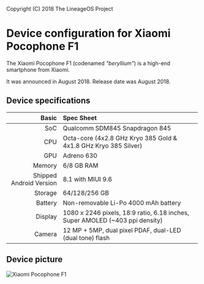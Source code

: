 Copyright (C) 2018 The LineageOS Project

Device configuration for Xiaomi Pocophone F1
=========================================

The Xiaomi Pocophone F1 (codenamed _"beryllium"_) is a high-end smartphone from Xiaomi.

It was announced in August 2018. Release date was August 2018.

## Device specifications

Basic   | Spec Sheet
-------:|:-------------------------
SoC     | Qualcomm SDM845 Snapdragon 845
CPU     | Octa-core (4x2.8 GHz Kryo 385 Gold & 4x1.8 GHz Kryo 385 Silver)
GPU     | Adreno 630
Memory  | 6/8 GB RAM
Shipped Android Version | 8.1 with MIUI 9.6
Storage | 64/128/256 GB
Battery | Non-removable Li-Po 4000 mAh battery
Display | 1080 x 2246 pixels, 18:9 ratio, 6.18 inches, Super AMOLED (~403 ppi density)
Camera  | 12 MP + 5MP, dual pixel PDAF, dual-LED (dual tone) flash

## Device picture

![Xiaomi Pocophone F1](https://xiaomi-mi.com/uploads/CatalogueImage/01B_17130_1534951225.jpg "Pocophone F1 in black")
